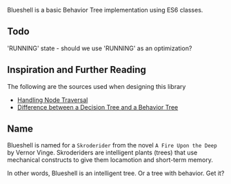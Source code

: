Blueshell is a basic Behavior Tree implementation using ES6 classes.

## Todo

'RUNNING' state - should we use 'RUNNING' as an optimization?

## Inspiration and Further Reading

The following are the sources used when designing this library

- [Handling Node Traversal](http://stackoverflow.com/a/15725129/1017787)
- [Difference between a Decision Tree and a Behavior Tree](http://gamedev.stackexchange.com/questions/51693/decision-tree-vs-behavior-tree)

## Name

Blueshell is named for a `Skroderider` from the novel `A Fire Upon the Deep` by Vernor Vinge.
Skroderiders are intelligent plants (trees) that use mechanical constructs to give them locamotion
and short-term memory.

In other words, Blueshell is an intelligent tree. Or a tree with behavior. Get it?
